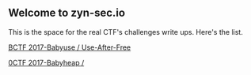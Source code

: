 ## Welcome to zyn-sec.io

This is the space for the real CTF's challenges write ups. Here's the list.

[BCTF 2017-Babyuse / Use-After-Free](https://zyn-sec.github.io/UAF-BCTF-Babyuse)

[0CTF 2017-Babyheap / ](https://zyn-sec.github.io/0CTF-Babyheap.md)

